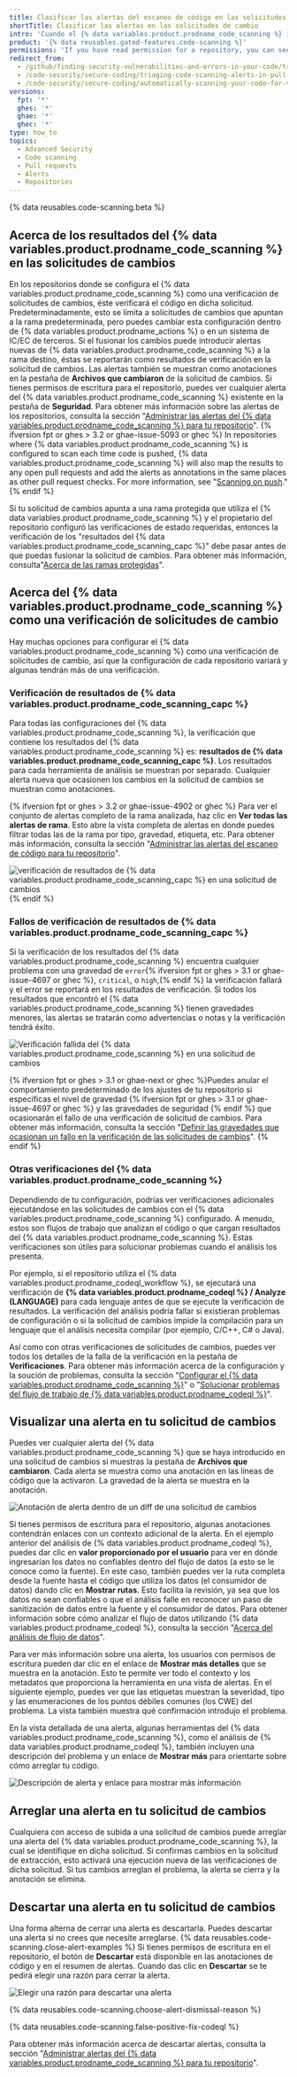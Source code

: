 ```yaml
---
title: Clasificar las alertas del escaneo de código en las solicitudes de cambios
shortTitle: Clasificar las alertas en las solicitudes de cambio
intro: 'Cuando el {% data variables.product.prodname_code_scanning %} identifica un problema en una solicitud de extracción, puedes revisar el código que se ha resaltado y resolver la alerta.'
product: '{% data reusables.gated-features.code-scanning %}'
permissions: 'If you have read permission for a repository, you can see annotations on pull requests. With write permission, you can see detailed information and resolve {% data variables.product.prodname_code_scanning %} alerts for that repository.'
redirect_from:
  - /github/finding-security-vulnerabilities-and-errors-in-your-code/triaging-code-scanning-alerts-in-pull-requests
  - /code-security/secure-coding/triaging-code-scanning-alerts-in-pull-requests
  - /code-security/secure-coding/automatically-scanning-your-code-for-vulnerabilities-and-errors/triaging-code-scanning-alerts-in-pull-requests
versions:
  fpt: '*'
  ghes: '*'
  ghae: '*'
  ghec: '*'
type: how_to
topics:
  - Advanced Security
  - Code scanning
  - Pull requests
  - Alerts
  - Repositories
---
```


<!--For this article in earlier GHES versions, see /content/github/finding-security-vulnerabilities-and-errors-in-your-code-->

{% data reusables.code-scanning.beta %}

## Acerca de los resultados del {% data variables.product.prodname_code_scanning %} en las solicitudes de cambios

En los repositorios donde se configura el {% data variables.product.prodname_code_scanning %} como una verificación de solicitudes de cambios, éste verificará el código en dicha solicitud. Predeterminadamente, esto se limita a solicitudes de cambios que apuntan a la rama predeterminada, pero puedes cambiar esta configuración dentro de {% data variables.product.prodname_actions %} o en un sistema de IC/EC de terceros. Si el fusionar los cambios puede introducir alertas nuevas de {% data variables.product.prodname_code_scanning %} a la rama destino, éstas se reportarán como resultados de verificación en la solicitud de cambios. Las alertas también se muestran como anotaciones en la pestaña de **Archivos que cambiaron** de la solicitud de cambios. Si tienes permisos de escritura para el repositorio, puedes ver cualquier alerta del {% data variables.product.prodname_code_scanning %} existente en la pestaña de **Seguridad**. Para obtener más información sobre las alertas de los repositorios, consulta la sección "[Administrar las alertas del {% data variables.product.prodname_code_scanning %} para tu repositorio](/code-security/secure-coding/managing-code-scanning-alerts-for-your-repository)".
{% ifversion fpt or ghes > 3.2 or ghae-issue-5093 or ghec %}
In repositories where {% data variables.product.prodname_code_scanning %} is configured to scan each time code is pushed, {% data variables.product.prodname_code_scanning %} will also map the results to any open pull requests and add the alerts as annotations in the same places as other pull request checks. For more information, see "[Scanning on push](/code-security/code-scanning/automatically-scanning-your-code-for-vulnerabilities-and-errors/configuring-code-scanning#scanning-on-push)."
{% endif %}

Si tu solicitud de cambios apunta a una rama protegida que utiliza el {% data variables.product.prodname_code_scanning %} y el propietario del repositorio configuró las verificaciones de estado requeridas, entonces la verificación de los "resultados del {% data variables.product.prodname_code_scanning_capc %}" debe pasar antes de que puedas fusionar la solicitud de cambios. Para obtener más información, consulta"[Acerca de las ramas protegidas](/github/administering-a-repository/about-protected-branches#require-status-checks-before-merging)".

## Acerca del {% data variables.product.prodname_code_scanning %} como una verificación de solicitudes de cambio

Hay muchas opciones para configurar el {% data variables.product.prodname_code_scanning %} como una verificación de solicitudes de cambio, así que la configuración de cada repositorio variará y algunas tendrán más de una verificación.

### Verificación de resultados de {% data variables.product.prodname_code_scanning_capc %}

Para todas las configuraciones del {% data variables.product.prodname_code_scanning %}, la verificación que contiene los resultados del {% data variables.product.prodname_code_scanning %} es: **resultados de {% data variables.product.prodname_code_scanning_capc %}**. Los resultados para cada herramienta de análisis se muestran por separado. Cualquier alerta nueva que ocasionen los cambios en la solicitud de cambios se muestran como anotaciones.

{% ifversion fpt or ghes > 3.2 or ghae-issue-4902 or ghec %} Para ver el conjunto de alertas completo de la rama analizada, haz clic en **Ver todas las alertas de rama**. Esto abre la vista completa de alertas en donde puedes filtrar todas las de la rama por tipo, gravedad, etiqueta, etc. Para obtener más información, consulta la sección "[Administrar las alertas del escaneo de código para tu repositorio](/code-security/code-scanning/automatically-scanning-your-code-for-vulnerabilities-and-errors/managing-code-scanning-alerts-for-your-repository#filtering-and-searching-for-code-scanning-alerts)".

![verificación de resultados de {% data variables.product.prodname_code_scanning_capc %} en una solicitud de cambios](/assets/images/help/repository/code-scanning-results-check.png)
{% endif %}

### Fallos de verificación de resultados de {% data variables.product.prodname_code_scanning_capc %}

Si la verificación de los resultados del {% data variables.product.prodname_code_scanning %} encuentra cualquier problema con una gravedad de `error`{% ifversion fpt or ghes > 3.1  or ghae-issue-4697 or ghec %}, `critical`, o `high`,{% endif %} la verificación fallará y el error se reportará en los resultados de verificación. Si todos los resultados que encontró el {% data variables.product.prodname_code_scanning %} tienen gravedades menores, las alertas se tratarán como advertencias o notas y la verificación tendrá éxito.

![Verificación fallida del {% data variables.product.prodname_code_scanning %} en una solicitud de cambios](/assets/images/help/repository/code-scanning-check-failure.png)

{% ifversion fpt or ghes > 3.1 or ghae-next or ghec %}Puedes anular el comportamiento predeterminado de los ajustes de tu repositorio si especificas el nivel de gravedad {% ifversion fpt or ghes > 3.1  or ghae-issue-4697 or ghec %} y las gravedades de seguridad {% endif %} que ocasionarán el fallo de una verificación de solicitud de cambios. Para obtener más información, consulta la sección "[Definir las gravedades que ocasionan un fallo en la verificación de las solicitudes de cambios](/code-security/secure-coding/configuring-code-scanning#defining-the-severities-causing-pull-request-check-failure)".
{% endif %}

### Otras verificaciones del {% data variables.product.prodname_code_scanning %}

Dependiendo de tu configuración, podrías ver verificaciones adicionales ejecutándose en las solicitudes de cambios con el {% data variables.product.prodname_code_scanning %} configurado. A menudo, estos son flujos de trabajo que analizan el código o que cargan resultados del {% data variables.product.prodname_code_scanning %}. Estas verificaciones son útiles para solucionar problemas cuando el análisis los presenta.

Por ejemplo, si el repositorio utiliza el {% data variables.product.prodname_codeql_workflow %}, se ejecutará una verificación de **{% data variables.product.prodname_codeql %} / Analyze (LANGUAGE)** para cada lenguaje antes de que se ejecute la verificación de resultados. La verificación del análisis podría fallar si existieran problemas de configuración o si la solicitud de cambios impide la compilación para un lenguaje que el análisis necesita compilar (por ejemplo, C/C++, C# o Java).

Así como con otras verificaciones de solicitudes de cambios, puedes ver todos los detalles de la falla de la verificación en la pestaña de **Verificaciones**. Para obtener más información acerca de la configuración y la soución de problemas, consulta la sección "[Configurar el {% data variables.product.prodname_code_scanning %}](/code-security/secure-coding/configuring-code-scanning)" o "[Solucionar problemas del flujo de trabajo de {% data variables.product.prodname_codeql %}](/code-security/secure-coding/troubleshooting-the-codeql-workflow)".

## Visualizar una alerta en tu solicitud de cambios

Puedes ver cualquier alerta del {% data variables.product.prodname_code_scanning %} que se haya introducido en una solicitud de cambios si muestras la pestaña de **Archivos que cambiaron**. Cada alerta se muestra como una anotación en las líneas de código que la activaron. La gravedad de la alerta se muestra en la anotación.

![Anotación de alerta dentro de un diff de una solicitud de cambios](/assets/images/help/repository/code-scanning-pr-annotation.png)

Si tienes permisos de escritura para el repositorio, algunas anotaciones contendrán enlaces con un contexto adicional de la alerta. En el ejemplo anterior del análisis de {% data variables.product.prodname_codeql %}, puedes dar clic en **valor proporcionado por el usuario** para ver en dónde ingresarían los datos no confiables dentro del flujo de datos (a esto se le conoce como la fuente). En este caso, también puedes ver la ruta completa desde la fuente hasta el código que utiliza los datos (el consumidor de datos) dando clic en **Mostrar rutas**. Esto facilita la revisión, ya sea que los datos no sean confiables o que el análisis falle en reconocer un paso de sanitización de datos entre la fuente y el consumidor de datos. Para obtener información sobre cómo analizar el flujo de datos utilizando {% data variables.product.prodname_codeql %}, consulta la sección "[Acerca del análisis de flujo de datos](https://codeql.github.com/docs/writing-codeql-queries/about-data-flow-analysis/)".

Para ver más información sobre una alerta, los usuarios con permisos de escritura pueden dar clic en el enlace de **Mostrar más detalles** que se muestra en la anotación. Esto te permite ver todo el contexto y los metadatos que proporciona la herramienta en una vista de alertas. En el siguiente ejemplo, puedes ver que las etiquetas muestran la severidad, tipo y las enumeraciones de los puntos débiles comunes (los CWE) del problema. La vista también muestra qué confirmación introdujo el problema.

En la vista detallada de una alerta, algunas herramientas del {% data variables.product.prodname_code_scanning %}, como el análisis de {% data variables.product.prodname_codeql %}, también incluyen una descripción del problema y un enlace de **Mostrar más** para orientarte sobre cómo arreglar tu código.

![Descripción de alerta y enlace para mostrar más información](/assets/images/help/repository/code-scanning-pr-alert.png)

## Arreglar una alerta en tu solicitud de cambios

Cualquiera con acceso de subida a una solicitud de cambios puede arreglar una alerta del {% data variables.product.prodname_code_scanning %}, la cual se identifique en dicha solicitud. Si confirmas cambios en la solicitud de extracción, esto activará una ejecución nueva de las verificaciones de dicha solicitud. Si tus cambios arreglan el problema, la alerta se cierra y la anotación se elimina.

## Descartar una alerta en tu solicitud de cambios

Una forma alterna de cerrar una alerta es descartarla. Puedes descartar una alerta si no crees que necesite arreglarse. {% data reusables.code-scanning.close-alert-examples %} Si tienes permisos de escritura en el repositorio, el botón de **Descartar** está disponible en las anotaciones de código y en el resumen de alertas. Cuando das clic en **Descartar** se te pedirá elegir una razón para cerrar la alerta.

![Elegir una razón para descartar una alerta](/assets/images/help/repository/code-scanning-alert-close-drop-down.png)

{% data reusables.code-scanning.choose-alert-dismissal-reason %}

{% data reusables.code-scanning.false-positive-fix-codeql %}

Para obtener más información acerca de descartar alertas, consulta la sección "[Administrar alertas del {% data variables.product.prodname_code_scanning %} para tu repositorio](/code-security/secure-coding/managing-code-scanning-alerts-for-your-repository#dismissing-or-deleting-alerts)".
